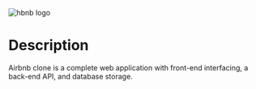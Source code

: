 <div>
  <img src="https://s3.amazonaws.com/alx-intranet.hbtn.io/uploads/medias/2018/6/65f4a1dd9c51265f49d0.png?X-Amz-Algorithm=AWS4-HMAC-SHA256&X-Amz-Credential=AKIARDDGGGOUSBVO6H7D%2F20230309%2Fus-east-1%2Fs3%2Faws4_request&X-Amz-Date=20230309T044428Z&X-Amz-Expires=86400&X-Amz-SignedHeaders=host&X-Amz-Signature=5bf4ec18a013af15539f5de10f5a6573d669a679f362cae04745a397777ff4cf" alt="hbnb logo">
</div>

# Description

Airbnb clone is a complete web application with front-end interfacing, a back-end API, and database storage.

